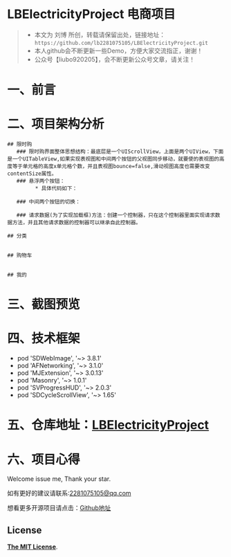 # LBElectricityProject 电商项目

> * 本文为 刘博 所创，转载请保留出处，链接地址：`https://github.com/lb2281075105/LBElectricityProject.git`
> * 本人github会不断更新一些Demo，方便大家交流指正，谢谢！
> * 公众号【liubo920205】，会不断更新公众号文章，请关注！


# 一、前言

# 二、项目架构分析

    ## 限时购
       ### 限时购界面整体思想结构：最底层是一个UIScrollView，上面是两个UIView，下面是一个UITableView,如果实现表视图和中间两个按钮的父视图同步移动，就要使的表视图的高度等于单元格的高度x单元格个数，并且表视图bounce=false,滑动视图高度也需要改变contentSize属性。
       ### 悬浮两个按钮：
             * 具体代码如下：
<!--                ```核心代码-->
<!--                    - (void)scrollViewDidScroll:(UIScrollView *)scrollView{-->
<!--                           if (scrollView.contentOffset.y > 230){-->
<!--                              CGRect rect = _twoBtnView.frame;-->
<!--                              rect.origin.y = scrollView.contentOffset.y;-->
<!--                              _twoBtnView.frame = rect;-->
<!--                           }else{-->
<!--                              CGRect rect = _twoBtnView.frame;-->
<!--                              rect.origin.y = 230;-->
<!--                              _twoBtnView.frame = rect;-->
<!--                           }-->
<!--                    }-->
<!--               ```-->
               
       ### 中间两个按钮的切换：

       ### 请求数据(为了实现加载框)方法：创建一个控制器，只在这个控制器里面实现请求数据方法，并且其他请求数据的控制器可以继承自此控制器。

    ## 分类


    ## 购物车


    ## 我的
 
 

# 三、截图预览



# 四、技术框架

- pod 'SDWebImage', '~> 3.8.1'
- pod 'AFNetworking', '~> 3.1.0'
- pod 'MJExtension', '~> 3.0.13'
- pod 'Masonry', '~> 1.0.1'
- pod 'SVProgressHUD', '~> 2.0.3'
- pod 'SDCycleScrollView', '~> 1.65'


# 五、仓库地址：[LBElectricityProject](https://github.com/lb2281075105/LBElectricityProject.git)



# 六、项目心得



Welcome issue me, Thank your star.

如有更好的建议请联系:<2281075105@qq.com>

想看更多开源项目请点击：[Github地址](https://github.com/lb2281075105/LBElectricityProject.git)

## License

[**The MIT License**](http://opensource.org/licenses/MIT).
